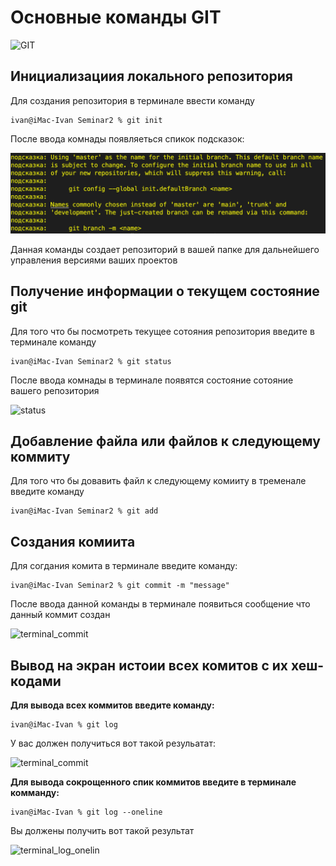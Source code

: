 # Основные команды GIT
![GIT](/PNG/trabajar-ramas-git.png)

## Инициализациия локального репозитория

Для создания репозитория в терминале ввести команду 
    
    ivan@iMac-Ivan Seminar2 % git init

После ввода комнады появляеться спикок подсказок:

![prompt](/PNG/prompt.png)


Данная команды создает репозиторий в вашей папке для дальнейшего управления версиями ваших проектов

## Получение информации о текущем состояние git

Для того что бы посмотреть текущее сотояния репозитория введите в терминале команду


    ivan@iMac-Ivan Seminar2 % git status

После ввода комнады в терминале появятся состояние сотояние вашего репозитория

![status](/PNG/terminal_status.png)

## Добавление файла или файлов к следующему коммиту

Для того что бы довавить файл к следующему комииту в тременале введите команду

    ivan@iMac-Ivan Seminar2 % git add

## Создания комиита

Для согдания комита в терминале введите команду:

    ivan@iMac-Ivan Seminar2 % git commit -m "message"

 После ввода данной команды в терминале появиться сообщение что данный коммит создан

![terminal_commit](/PNG/terminal_commit.png)

## Вывод на экран истоии всех комитов с их хеш-кодами

**Для вывода всех коммитов введите команду:**

    ivan@iMac-Ivan % git log

 У вас должен получиться вот такой резульатат:

![terminal_commit](/PNG/terminal_commit.png)

**Для вывода сокрощенного спик коммитов введите в терминале комманду:**

    ivan@iMac-Ivan % git log --oneline

 Вы должены получить вот такой результат 

![terminal_log_onelin](/PNG/terminal_log_oneline.png)
